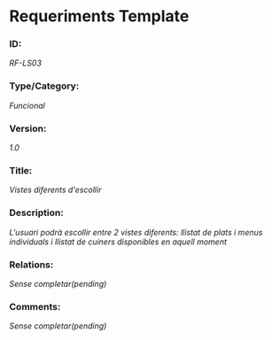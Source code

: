 # Requeriments Template

### ID: 
_RF-LS03_

### Type/Category:
_Funcional_

### Version:
_1.0_

### Title: 
_Vistes diferents d'escollir_

### Description: 
_L'usuari podrà escollir entre 2 vistes diferents: llistat de plats i menus individuals i llistat de cuiners disponibles en aquell moment_

### Relations: 
_Sense completar(pending)_

### Comments: 
_Sense completar(pending)_
